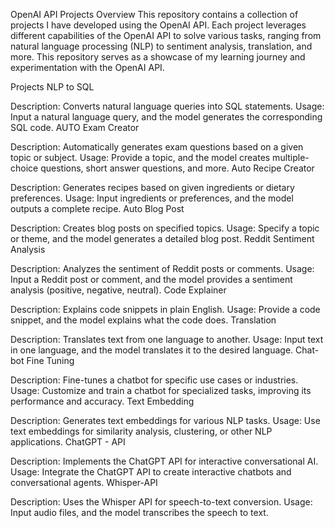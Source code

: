 OpenAI API Projects
Overview
This repository contains a collection of projects I have developed using the OpenAI API. Each project leverages different capabilities of the OpenAI API to solve various tasks, ranging from natural language processing (NLP) to sentiment analysis, translation, and more. This repository serves as a showcase of my learning journey and experimentation with the OpenAI API.

Projects
NLP to SQL

Description: Converts natural language queries into SQL statements.
Usage: Input a natural language query, and the model generates the corresponding SQL code.
AUTO Exam Creator

Description: Automatically generates exam questions based on a given topic or subject.
Usage: Provide a topic, and the model creates multiple-choice questions, short answer questions, and more.
Auto Recipe Creator

Description: Generates recipes based on given ingredients or dietary preferences.
Usage: Input ingredients or preferences, and the model outputs a complete recipe.
Auto Blog Post

Description: Creates blog posts on specified topics.
Usage: Specify a topic or theme, and the model generates a detailed blog post.
Reddit Sentiment Analysis

Description: Analyzes the sentiment of Reddit posts or comments.
Usage: Input a Reddit post or comment, and the model provides a sentiment analysis (positive, negative, neutral).
Code Explainer

Description: Explains code snippets in plain English.
Usage: Provide a code snippet, and the model explains what the code does.
Translation

Description: Translates text from one language to another.
Usage: Input text in one language, and the model translates it to the desired language.
Chat-bot Fine Tuning

Description: Fine-tunes a chatbot for specific use cases or industries.
Usage: Customize and train a chatbot for specialized tasks, improving its performance and accuracy.
Text Embedding

Description: Generates text embeddings for various NLP tasks.
Usage: Use text embeddings for similarity analysis, clustering, or other NLP applications.
ChatGPT - API

Description: Implements the ChatGPT API for interactive conversational AI.
Usage: Integrate the ChatGPT API to create interactive chatbots and conversational agents.
Whisper-API

Description: Uses the Whisper API for speech-to-text conversion.
Usage: Input audio files, and the model transcribes the speech to text.
